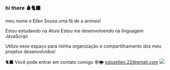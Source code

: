 ### hi there 🩸🐈‍⬛

meu nome e Ellen Sousa
uma fã de a  animes!

Estou estudando na _Alura_
Estou me desenvolvendo na linguagem JavaScript

Utilizo esse espaço para minha organização e compartilhamento dos meu projetos desenvolvidos!

🐈‍⬛ Você pode entrar em contato comigo 🕸️🌩️
edozellen.22@email.com
![](https://media1.tenor.com/m/_CCHccHhrF0AAAAC/mesmerizer-miku.gif)

